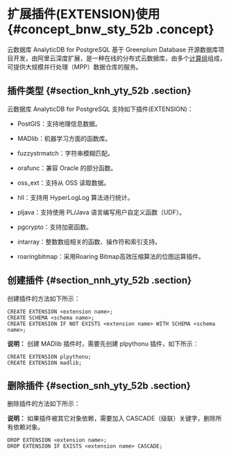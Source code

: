 # 扩展插件\(EXTENSION\)使用 {#concept_bnw_sty_52b .concept}

云数据库 AnalyticDB for PostgreSQL 基于 Greenplum Database 开源数据库项目开发，由阿里云深度扩展，是一种在线的分布式云数据库，由多个[计算组](../../../../cn.zh-CN/产品简介/名词解释.md#)组成，可提供大规模并行处理（MPP）数据仓库的服务。

## 插件类型 {#section_knh_yty_52b .section}

云数据库 AnalyticDB for PostgreSQL 支持如下插件\(EXTENSION\)：

-   PostGIS：支持地理信息数据。

-   MADlib：机器学习方面的函数库。

-   fuzzystrmatch：字符串模糊匹配。

-   orafunc：兼容 Oracle 的部分函数。

-   oss\_ext：支持从 OSS 读取数据。

-   hll：支持用 HyperLogLog 算法进行统计。

-   pljava：支持使用 PL/Java 语言编写用户自定义函数（UDF）。

-   pgcrypto：支持加密函数。

-   intarray：整数数组相关的函数、操作符和索引支持。

-   roaringbitmap：采用Roaring Bitmap高效压缩算法的位图运算插件。


## 创建插件 {#section_nnh_yty_52b .section}

创建插件的方法如下所示：

``` {#codeblock_isu_vz7_ev9}
CREATE EXTENSION <extension name>;
CREATE SCHEMA <schema name>;
CREATE EXTENSION IF NOT EXISTS <extension name> WITH SCHEMA <schema name>;
```

**说明：** 创建 MADlib 插件时，需要先创建 plpythonu 插件，如下所示：

``` {#codeblock_o03_1f7_7qz}
CREATE EXTENSION plpythonu;
CREATE EXTENSION madlib;
```

## 删除插件 {#section_snh_yty_52b .section}

删除插件的方法如下所示：

**说明：** 如果插件被其它对象依赖，需要加入 CASCADE（级联）关键字，删除所有依赖对象。

``` {#codeblock_p28_8p8_zah}
DROP EXTENSION <extension name>;
DROP EXTENSION IF EXISTS <extension name> CASCADE;
```


